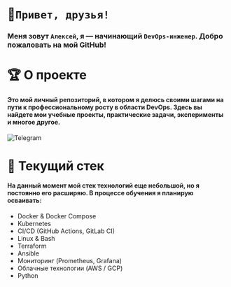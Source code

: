 # 👋`Привет, друзья!`
### Меня зовут `Алексей`, я — начинающий `DevOps-инженер`.  Добро пожаловать на мой GitHub!
# :trophy: О проекте
#### Это мой личный репозиторий, в котором я делюсь своими шагами на пути к профессиональному росту в области DevOps. Здесь вы найдете мои учебные проекты, практические задачи, эксперименты и многое другое.
![Telegram](https://img.shields.io/badge/Telegram-2CA5E0?style=for-the-badge&logo=telegram&logoColor=white)
# :book: Текущий стек
#### На данный момент мой стек технологий еще небольшой, но я постоянно его расширяю. В процессе обучения я планирую осваивать:
* Docker & Docker Compose
* Kubernetes
* CI/CD (GitHub Actions, GitLab CI)
* Linux & Bash
* Terraform
* Ansible
* Мониторинг (Prometheus, Grafana)
* Облачные технологии (AWS / GCP)
* Python

